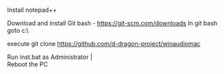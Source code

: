 Install notepad++  

Download and install Git bash - https://git-scm.com/downloads
In git bash goto c:\

execute git clone https://github.com/d-dragon-project/winaudiomac

Run inst.bat as Administrator                                         |                                                      
Reboot the PC
